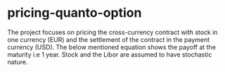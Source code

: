 # pricing-quanto-option
The project focuses on pricing the cross-currency contract with stock in one currency (EUR) and the settlement of the contract in the payment currency (USD). The below mentioned equation shows the payoff at the maturity i.e 1 year. Stock and the Libor are assumed to have stochastic nature.
